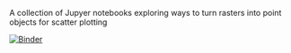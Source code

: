 A collection of Jupyer notebooks exploring ways to turn rasters into point objects for scatter plotting

[![Binder](https://mybinder.org/badge.svg)](https://mybinder.org/v2/gh/crstn/raster2points/master)